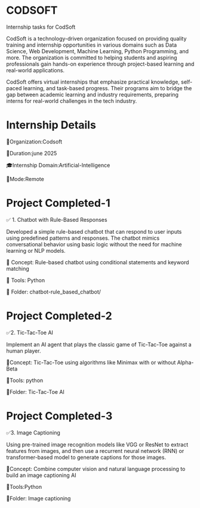 # CODSOFT
Internship tasks for CodSoft

CodSoft is a technology-driven organization focused on providing quality training and internship opportunities in various domains such as Data Science, Web Development, Machine Learning, Python Programming, and more. The organization is committed to helping students and aspiring professionals gain hands-on experience through project-based learning and real-world applications.

CodSoft offers virtual internships that emphasize practical knowledge, self-paced learning, and task-based progress. Their programs aim to bridge the gap between academic learning and industry requirements, preparing interns for real-world challenges in the tech industry.
# Internship Details
💼Organization:Codsoft

📅Duration:june 2025

🎓Internship Domain:Artificial-Intelligence

📍Mode:Remote
# Project Completed-1
✅ 1. Chatbot with Rule-Based Responses

Developed a simple rule-based chatbot that can respond to user inputs using predefined patterns and responses. The chatbot mimics conversational behavior using basic logic without the need for machine learning or NLP models.

📁 Concept: Rule-based chatbot using conditional statements and keyword matching

🔧 Tools: Python

📂 Folder: chatbot-rule_based_chatbot/

# Project Completed-2

✅2. Tic-Tac-Toe AI

Implement an AI agent that plays the classic game of Tic-Tac-Toe against a human player.

📁Concept: Tic-Tac-Toe using algorithms like Minimax with or without Alpha-Beta 

🔧Tools: python

📂Folder: Tic-Tac-Toe AI

# Project Completed-3

✅3. Image Captioning

Using pre-trained image recognition models like VGG or ResNet to extract features from images, and then use a recurrent neural network (RNN) or transformer-based model to generate captions for those images.

📁Concept: Combine computer vision and natural language processing to build an image captioning AI

🔧Tools:Python

📂Folder: Image captioning
